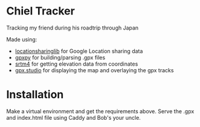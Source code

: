 # Chiel Tracker
Tracking my friend during his roadtrip through Japan

Made using:
 * [locationsharinglib](https://github.com/costastf/locationsharinglib) for Google Location sharing data
 * [gpxpy](https://github.com/tkrajina/gpxpy) for building/parsing .gpx files
 * [srtm4](https://github.com/centreborelli/srtm4) for getting elevation data from coordinates
 * [gpx.studio](https://github.com/gpxstudio/gpxstudio.github.io) for displaying the map and overlaying the gpx tracks

# Installation
Make a virtual environment and get the requirements above. Serve the .gpx and index.html file using Caddy and Bob's your uncle. 
